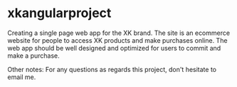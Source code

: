 # xkangularproject
Creating a single page web app for the XK brand.
The site is an ecommerce website for people to access XK products and make purchases online.
The web app should be well designed and optimized for users to commit and make a purchase.

Other notes:
For any questions as regards this project, don't hesitate to email me.

